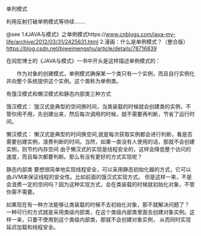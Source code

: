 
单列模式




利用反射打破单例模式等待续.......

@see 
1.《JAVA与模式》之单例模式https://www.cnblogs.com/java-my-life/archive/2012/03/31/2425631.html
2.漫画：什么是单例模式？（整合版）https://blog.csdn.net/bjweimengshu/article/details/78716839


在阎宏博士的《JAVA与模式》一书中开头是这样描述单例模式的：

　　作为对象的创建模式，单例模式确保某一个类只有一个实例，而且自行实例化并向整个系统提供这个实例。这个类称为单例类。



有饿汉模式和懒汉模式和静态内部类三种方式


饿汉模式：
饿汉式是典型的空间换时间，当类装载的时候就会创建类的实例，不管你用不用，先创建出来，然后每次调用的时候，就不需要再判断，节省了运行时间。


懒汉模式：
懒汉式是典型的时间换空间,就是每次获取实例都会进行判断，看是否需要创建实例，浪费判断的时间。当然，如果一直没有人使用的话，那就不会创建实例，则节约内存空间
由于懒汉式的实现是线程安全的，这样会降低整个访问的速度，而且每次都要判断。那么有没有更好的方式实现呢？


静态内部类
要想很简单地实现线程安全，可以采用静态初始化器的方式，它可以由JVM来保证线程的安全性。比如前面的饿汉式实现方式。
但是这样一来，不是会浪费一定的空间吗？因为这种实现方式，会在类装载的时候就初始化对象，不管你需不需要。

如果现在有一种方法能够让类装载的时候不去初始化对象，那不就解决问题了？
一种可行的方式就是采用类级内部类，在这个类级内部类里面去创建对象实例。这样一来，只要不使用到这个类级内部类，那就不会创建对象实例，
从而同时实现延迟加载和线程安全。